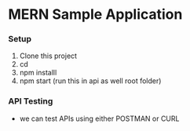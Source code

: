 # MERN Sample Application


### Setup

1. Clone this project
2. cd  <project>
3. npm installl
4. npm start (run this in api as well root folder)


### API Testing
-   we can test  APIs using either POSTMAN or CURL
